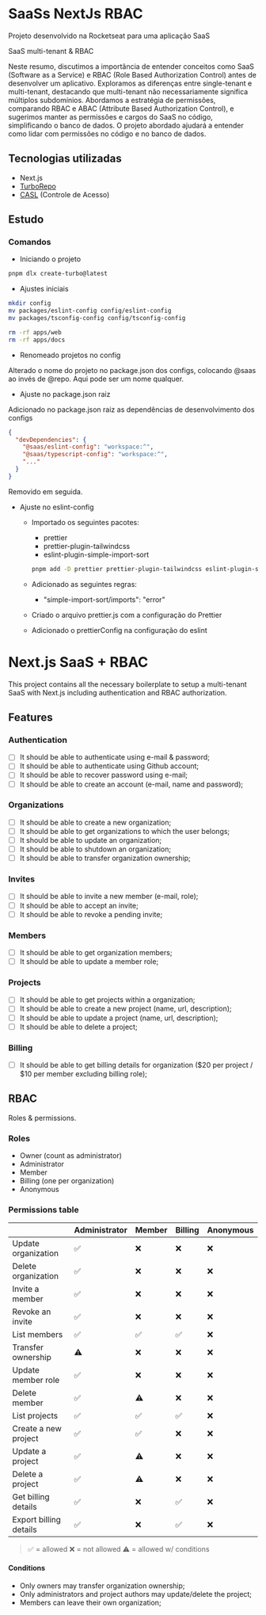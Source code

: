 # SaaSs NextJs RBAC

Projeto desenvolvido na Rocketseat para uma aplicação SaaS

SaaS multi-tenant & RBAC

Neste resumo, discutimos a importância de entender conceitos como SaaS (Software as a Service) e RBAC (Role Based Authorization Control) antes de desenvolver um aplicativo. Exploramos as diferenças entre single-tenant e multi-tenant, destacando que multi-tenant não necessariamente significa múltiplos subdomínios. Abordamos a estratégia de permissões, comparando RBAC e ABAC (Attribute Based Authorization Control), e sugerimos manter as permissões e cargos do SaaS no código, simplificando o banco de dados. O projeto abordado ajudará a entender como lidar com permissões no código e no banco de dados.

## Tecnologias utilizadas

- Next.js
- [TurboRepo](https://turborepo.com/docs/getting-started/installation)
- [CASL](https://casl.js.org/) (Controle de Acesso)

## Estudo

### Comandos

- Iniciando o projeto

```bash
pnpm dlx create-turbo@latest
```

- Ajustes iniciais

```bash
mkdir config
mv packages/eslint-config config/eslint-config
mv packages/tsconfig-config config/tsconfig-config

rm -rf apps/web
rm -rf apps/docs
```

- Renomeado projetos no config

Alterado o nome do projeto no package.json dos configs, colocando @saas ao invés de @repo. Aqui pode ser um nome qualquer.

- Ajuste no package.json raiz

Adicionado no package.json raiz as dependências de desenvolvimento dos configs

```json
{
  "devDependencies": {
    "@saas/eslint-config": "workspace:^",
    "@saas/typescript-config": "workspace:^",
    "..."
  }
}
```
Removido em seguida. 

- Ajuste no eslint-config

  * Importado os seguintes pacotes:
    * prettier
    * prettier-plugin-tailwindcss
    * eslint-plugin-simple-import-sort
    ```bash
    pnpm add -D prettier prettier-plugin-tailwindcss eslint-plugin-simple-import-sort
    ```
  * Adicionado as seguintes regras:
    * "simple-import-sort/imports": "error"

  * Criado o arquivo prettier.js com a configuração do Prettier
  * Adicionado o prettierConfig na configuração do eslint


# Next.js SaaS + RBAC

This project contains all the necessary boilerplate to setup a multi-tenant SaaS with Next.js including authentication and RBAC authorization.

## Features

### Authentication

- [ ] It should be able to authenticate using e-mail & password;
- [ ] It should be able to authenticate using Github account;
- [ ] It should be able to recover password using e-mail;
- [ ] It should be able to create an account (e-mail, name and password);

### Organizations

- [ ] It should be able to create a new organization;
- [ ] It should be able to get organizations to which the user belongs;
- [ ] It should be able to update an organization;
- [ ] It should be able to shutdown an organization;
- [ ] It should be able to transfer organization ownership;

### Invites

- [ ] It should be able to invite a new member (e-mail, role);
- [ ] It should be able to accept an invite;
- [ ] It should be able to revoke a pending invite;

### Members

- [ ] It should be able to get organization members;
- [ ] It should be able to update a member role;

### Projects

- [ ] It should be able to get projects within a organization;
- [ ] It should be able to create a new project (name, url, description);
- [ ] It should be able to update a project (name, url, description);
- [ ] It should be able to delete a project;

### Billing

- [ ] It should be able to get billing details for organization ($20 per project / $10 per member excluding billing role);

## RBAC

Roles & permissions.

### Roles

- Owner (count as administrator)
- Administrator
- Member
- Billing (one per organization)
- Anonymous

### Permissions table

|                          | Administrator | Member | Billing | Anonymous |
| ------------------------ | ------------- | ------ | ------- | --------- |
| Update organization      | ✅            | ❌     | ❌      | ❌        |
| Delete organization      | ✅            | ❌     | ❌      | ❌        |
| Invite a member          | ✅            | ❌     | ❌      | ❌        |
| Revoke an invite         | ✅            | ❌     | ❌      | ❌        |
| List members             | ✅            | ✅     | ✅      | ❌        |
| Transfer ownership       | ⚠️            | ❌     | ❌      | ❌        |
| Update member role       | ✅            | ❌     | ❌      | ❌        |
| Delete member            | ✅            | ⚠️     | ❌      | ❌        |
| List projects            | ✅            | ✅     | ✅      | ❌        |
| Create a new project     | ✅            | ✅     | ❌      | ❌        |
| Update a project         | ✅            | ⚠️     | ❌      | ❌        |
| Delete a project         | ✅            | ⚠️     | ❌      | ❌        |
| Get billing details      | ✅            | ❌     | ✅      | ❌        |
| Export billing details   | ✅            | ❌     | ✅      | ❌        |

> ✅ = allowed
> ❌ = not allowed
> ⚠️ = allowed w/ conditions

#### Conditions

- Only owners may transfer organization ownership;
- Only administrators and project authors may update/delete the project;
- Members can leave their own organization;
